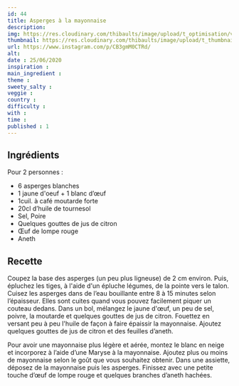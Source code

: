 ```yaml
---
id: 44
title: Asperges à la mayonnaise
description: 
img: https://res.cloudinary.com/thibaults/image/upload/t_optimisation/v1600517509/Recipes/20200625_asperges.jpg
thumbnail: https://res.cloudinary.com/thibaults/image/upload/t_thumbnail_josie/v1600517509/Recipes/20200625_asperges.jpg
url: https://www.instagram.com/p/CB3gmM0CTRd/
alt: 
date : 25/06/2020
inspiration :
main_ingredient : 
theme : 
sweety_salty : 
veggie : 
country :
difficulty :
with : 
time : 
published : 1
---
```


## Ingrédients
Pour 2 personnes :
 - 6 asperges blanches
 - 1 jaune d'oeuf + 1 blanc d’œuf
 - 1cuil. à café moutarde forte
 - 20cl d’huile de tournesol
 - Sel, Poire
 - Quelques gouttes de jus de citron
 - Œuf de lompe rouge
 - Aneth

## Recette
Coupez la base des asperges (un peu plus ligneuse) de 2 cm environ. Puis, épluchez les tiges, à l'aide d'un épluche légumes, de la pointe vers le talon. Cuisez les asperges dans de l’eau bouillante entre 8 à 15 minutes selon l’épaisseur. Elles sont cuites quand vous pouvez facilement piquer un couteau dedans. Dans un bol, mélangez le jaune d'œuf, un peu de sel, poivre, la moutarde et quelques gouttes de jus de citron. Fouettez en versant peu à peu l'huile de façon à faire épaissir la mayonnaise. Ajoutez quelques gouttes de jus de citron et des feuilles d’aneth.

Pour avoir une mayonnaise plus légère et aérée, montez le blanc en neige et incorporez à l’aide d’une Maryse à la mayonnaise. Ajoutez plus ou moins de mayonnaise selon le goût que vous souhaitez obtenir. Dans une assiette, déposez de la mayonnaise puis les asperges. Finissez avec une petite touche d’œuf de lompe rouge et quelques branches d’aneth hachées.